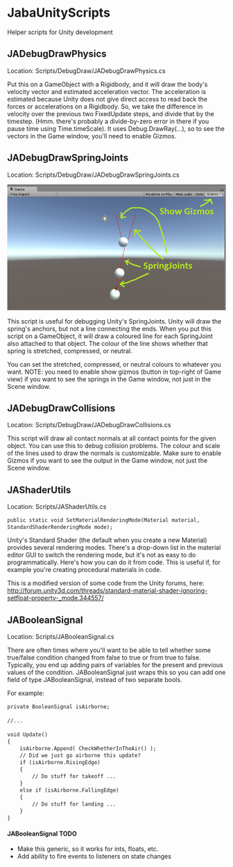 # JabaUnityScripts
Helper scripts for Unity development

## JADebugDrawPhysics
Location: Scripts/DebugDraw/JADebugDrawPhysics.cs

Put this on a GameObject with a Rigidbody, and it will draw the body's velocity vector and estimated acceleration vector. The acceleration is estimated because Unity does not give direct access to read back the forces or accelerations on a Rigidbody. So, we take the difference in velocity over the previous two FixedUpdate steps, and divide that by the timestep. (Hmm. there's probably a divide-by-zero error in there if you pause time using Time.timeScale). It uses Debug.DrawRay(...), so to see the vectors in the Game window, you'll need to enable Gizmos.

## JADebugDrawSpringJoints
Location: Scripts/DebugDraw/JADebugDrawSpringJoints.cs

![Unity Game Window showing JADebugDrawSpringJoints](@Documentation/DebugDrawSpringJoints.png)

This script is useful for debugging Unity's SpringJoints. Unity will draw the spring's anchors, but not a line connecting the ends. When you put this script on a GameObject, it will draw a coloured line for each SpringJoint also attached to that object. The colour of the line shows whether that spring is stretched, compressed, or neutral.

You can set the stretched, compressed, or neutral colours to whatever you want.
NOTE: you need to enable show gizmos (button in top-right of Game view) if you want to see the springs in the Game window, not just in the Scene window.

## JADebugDrawCollisions
Location: Scripts/DebugDraw/JADebugDrawCollisions.cs

This script will draw all contact normals at all contact points for the given object. You can use this to debug collision problems. The colour and scale of the lines used to draw the normals is customizable. Make sure to enable Gizmos if you want to see the output in the Game window, not just the Scene window.

## JAShaderUtils
Location: Scripts/JAShaderUtils.cs

    public static void SetMaterialRenderingMode(Material material, StandardShaderRenderingMode mode);


Unity's Standard Shader (the default when you create a new Material) provides several rendering modes. There's a drop-down list in the material editor GUI to switch the rendering mode, but it's not as easy to do programmatically. Here's how you can do it from code. This is useful if, for example you're creating procedural materials in code.

This is a modified version of some code from the Unity forums, here: http://forum.unity3d.com/threads/standard-material-shader-ignoring-setfloat-property-_mode.344557/


## JABooleanSignal
Location: Scripts/JABooleanSignal.cs

There are often times where you'll want to be able to tell whether some true/false condition changed from false to true or from true to false. Typically, you end up adding pairs of variables for the present and previous values of the condition. JABooleanSignal just wraps this so you can add one field of type JABooleanSignal, instead of two separate bools.

For example:
    
    private BooleanSignal isAirborne;
    
    //...

    void Update()
    {
        isAirborne.Append( CheckWhetherInTheAir() );
        // Did we just go airborne this update?
        if (isAirborne.RisingEdge)
        {
            // Do stuff for takeoff ...
        }
        else if (isAirborne.FallingEdge)
        {
            // Do stuff for landing ...
        }
    }

#### JABooleanSignal TODO
* Make this generic, so it works for ints, floats, etc.
* Add ability to fire events to listeners on state changes
 
